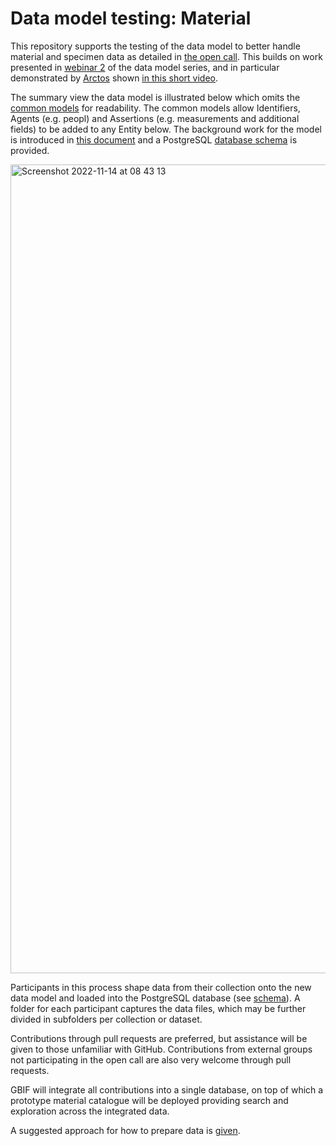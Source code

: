 # Data model testing: Material

This repository supports the testing of the data model to better handle material and specimen data as detailed in [the open call](https://www.gbif.org/news/2ZQI4f1AtimpT5gd3qk9pd/call-for-proposals-to-help-mature-and-test-how-specimens-are-handled-in-gbifs-emerging-unified-data-model). This builds on work presented in [webinar 2](https://vimeo.com/728051381) of the data model series, and in particular demonstrated by [Arctos](https://arctosdb.org/) shown [in this short video](https://vimeo.com/727320677).

The summary view the data model is illustrated below which omits the [common models](https://docs.google.com/document/d/1ZTMt-V3U0D0761bqqogeN58MjuHhIs_Kisu6CRtl-uA) for readability. The common models allow Identifiers, Agents (e.g. peopl) and Assertions (e.g. measurements and additional fields) to be added to any Entity below. The background work for the model is introduced in [this document](https://docs.google.com/document/d/1QpXwole_j32QZAg6ddqOrAB5OOdqVJKdoKKzz06CK-o/edit) and a PostgreSQL [database schema](./schema.sql) is provided.

<img width="1294" alt="Screenshot 2022-11-14 at 08 43 13" src="https://user-images.githubusercontent.com/237221/201602907-f8c1893e-3ba9-408e-a5d2-1dff3f626715.png">

Participants in this process shape data from their collection onto the new data model and loaded into the PostgreSQL database (see [schema](./schema.sql)). A folder for each participant captures the data files, which may be further divided in subfolders per collection or dataset.

Contributions through pull requests are preferred, but assistance will be given to those unfamiliar with GitHub. Contributions from external groups not participating in the open call are also very welcome through pull requests.

GBIF will integrate all contributions into a single database, on top of which a prototype material catalogue will be deployed providing search and exploration across the integrated data.

A suggested approach for how to prepare data is [given](./data-mapping.md).
